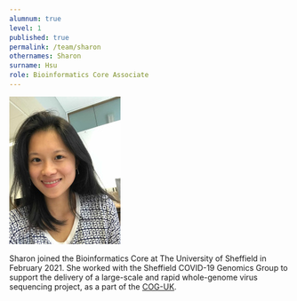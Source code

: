 ```yaml
---
alumnum: true
level: 1
published: true
permalink: /team/sharon
othernames: Sharon
surname: Hsu
role: Bioinformatics Core Associate 
---
```


![Sharon](/assets/images/people//Sharon.jpg)

Sharon joined the Bioinformatics Core at The University of Sheffield in February 2021. She worked with the Sheffield COVID-19 Genomics Group to support the delivery of a large-scale and rapid whole-genome virus sequencing project, as a part of the [COG-UK](https://www.sheffield.ac.uk/medicine/research/research-themes/infection/covid-19).
